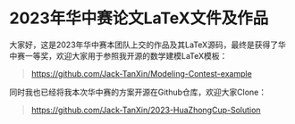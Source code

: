 # 2023年华中赛论文LaTeX文件及作品

大家好，这是2023年华中赛本团队上交的作品及其LaTeX源码，最终是获得了华中赛一等奖，欢迎大家用于参照我开源的数学建模LaTeX模板：

>https://github.com/Jack-TanXin/Modeling-Contest-example

同时我也已经将我本次华中赛的方案开源在Github仓库，欢迎大家Clone：

>https://github.com/Jack-TanXin/2023-HuaZhongCup-Solution
